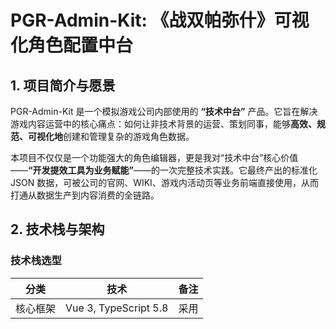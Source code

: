# **PGR-Admin-Kit: 《战双帕弥什》可视化角色配置中台**


## **1\. 项目简介与愿景**

PGR-Admin-Kit 是一个模拟游戏公司内部使用的 **“技术中台”** 产品。它旨在解决游戏内容运营中的核心痛点：如何让非技术背景的运营、策划同事，能够**高效、规范、可视化地**创建和管理复杂的游戏角色数据。

本项目不仅仅是一个功能强大的角色编辑器，更是我对“技术中台”核心价值——**“开发提效工具为业务赋能”**——的一次完整技术实践。它最终产出的标准化 JSON 数据，可被公司的官网、WIKI、游戏内活动页等业务前端直接使用，从而打通从数据生产到内容消费的全链路。


## **2\. 技术栈与架构**

### **技术栈选型**

|      分类      |            技术             |                             备注                             |
| :------------: | :-------------------------: | :----------------------------------------------------------: |
|    核心框架    |    Vue 3, TypeScript 5.8    | 采用 <script setup> 和组合式API，提供强大的类型支持与开发体验。 |
|     UI框架     |        Element Plus         |              快速构建专业、美观的后台管理界面。              |
|    状态管理    |            Pinia            |     Vue 官方推荐的状态管理库，轻量、直观且对TS支持完美。     |
| 后端服务(BaaS) |          Supabase           | 提供用户认证、数据库、行级安全策略等全套后端能力，实现数据云端同步与用户隔离。 |
|   数据可视化   |           ECharts           |           用于在“数据看板”中动态生成伤害分析图表。           |
|   UI交互增强   |        vuedraggable         |             实现流畅的拖拽排序功能（技能配置）。             |
|     主题化     | Sass (SCSS) & CSS Variables | 覆盖Element Plus默认样式，实现可切换的《战双》风格暗黑/明亮主题。 |
|    构建工具    |            Vite             |            提供极速的开发服务器和高效的打包体验。            |



### **架构设计**

本项目采用**前后端分离**的现代Web应用架构，通过 **BaaS (Backend as a Service)** 方案将后端能力服务化，使前端开发者能聚焦于业务逻辑和用户体验的实现。

1. **用户认证与数据隔离:**  
   * 通过 **Supabase Auth** 实现完整的用户注册和登录流程。  
   * 利用 **Vue Router** 的全局前置守卫进行路由权限控制，确保只有登录用户才能访问核心编辑器。  
   * 在 Supabase 数据库层面，为 characters 表启用了 **RLS (行级安全策略)**，并为 SELECT, INSERT, UPDATE, DELETE 操作配置了安全策略，从数据库底层确保了每个用户只能访问和操作与自己 user\_id 关联的数据，实现了严格的数据隔离。  
2. **核心数据流:**  
   * 应用的核心数据（角色列表、当前激活角色等）由 **Pinia (characterStore)** 集中管理，作为全局的唯一可信数据源。  
   * 用户的任何修改操作都会通过 action 提交给 Store。在 action 内部，数据会先在本地 state 中更新，然后异步调用 Supabase API 将变更持久化到云端数据库。  
   * UI组件（如编辑器、预览卡）则通过 getters 或 storeToRefs 响应式地订阅 state 的变化，实现界面的自动刷新。  
   * 对于删除等关键操作，采用了**乐观更新**策略，在UI上立即反馈，后台同步执行数据库操作，并在失败时进行状态回滚，以提升用户体验。

## **3\. 亮点功能剖析**

### **3.1 专业的编辑器体验**

* **实时响应式预览：** 左侧编辑区的任何修改都会**毫秒级**地响应在右侧的预览卡片上，提供了极致的所见即所得体验。  
* **高级视觉特效：** 预览卡片集成了基于鼠标位置的**3D倾斜**、**光影扫过**和**描边高光**等高级CSS动画，不仅提升了视觉效果，也展示了开发者对CSS特性的深度掌控。  
* **拖拽排序：** 在技能配置模块，用户可以通过拖拽直观地调整技能顺序，操作将被实时保存。  
* **模块化表单：** 使用 ElTabs 将复杂的配置项拆分为“基础信息”、“技能配置”、“意识搭配”、“数据看板”和“操作”五个模块，使界面清晰有序。

### **3.2 数据驱动的分析工具**

* **动态数据看板：** 应用内置了一个基于 **ECharts** 的数据看板。它能根据用户在编辑器中配置的角色属性（如攻击力、暴击率）和技能倍率，**实时计算**并以饼图的形式展示各技能的期望伤害占比。  
* **配置快照与A/B对比系统：** 这是项目的核心亮点功能。用户可以随时为当前的配置方案“拍摄快照”，保存其核心属性和伤害数据。通过勾选不同的快照，系统会动态生成一个对比表格，并**高亮**出最优数据项，为数值策划进行A/B测试和方案决策提供了强大的数据支持。

### **3.3 完整的SaaS应用闭环**

* **云端同步：** 所有角色数据均与用户账户绑定并存储在云端，用户可在任何设备登录并继续工作。  
* **精细的交互反馈：** 为所有异步操作（如新建、删除、加载）都提供了精细化的加载状态反馈（全局遮罩与按钮内Loading），并为所有操作结果提供了清晰的消息提示。  
* **完善的辅助功能：** 提供了主题切换、帮助文档、导入/导出JSON、操作日志、元数据展示和危险操作二次确认等一系列专业后台系统所具备的功能。

## **4\. 未来展望与架构思考**

本项目当前是为《战双帕弥什》量身打造的。为了在未来能扩展为支持《鸣潮》等多游戏的通用平台，可以从以下几方面进行架构升级：

* **Schema驱动UI (Schema-Driven UI):** 定义一套JSON Schema来描述不同游戏的配置项（如《战双》的“意识”和《鸣潮》的“声骸”）。前端应用读取这份Schema后，动态渲染出对应的表单UI，从而实现配置后台的通用化。  
* **插件化/模块化架构:** 将每个游戏特有的配置模块设计成可插拔的插件。主程序只负责加载和调度，而具体的业务逻辑则由各个插件实现。  
* **演进为组件库 (下游消费端):** 本项目作为“生产端”，其产出的标准化JSON和核心组件（如 PreviewCard），可以无缝地演进为下一步的中台解决方案——即一个面向全公司前端开发者的通用业务组件库，打通从数据生产到消费的全链路。

## **5\. 安装与运行**

1. **克隆仓库**  
   git clone \[https://github.com/yoke626/pgr-admin-kit.git\](https://github.com/yoke626/pgr-admin-kit.git)

2. **进入项目目录**  
   cd pgr-admin-kit

3. **安装依赖**  
   npm install

4. **配置环境变量**  
   * 在项目根目录创建一个 .env.local 文件。  
   * 在文件中填入你的 Supabase 项目 URL 和 Anon Key：  
     VITE\_SUPABASE\_URL=YOUR\_SUPABASE\_URL  
     VITE\_SUPABASE\_ANON\_KEY=YOUR\_SUPABASE\_ANON\_KEY

5. **启动开发服务器**  
   npm run dev

6. 在浏览器中打开 http://localhost:5173 (或其他Vite指定的端口)。
